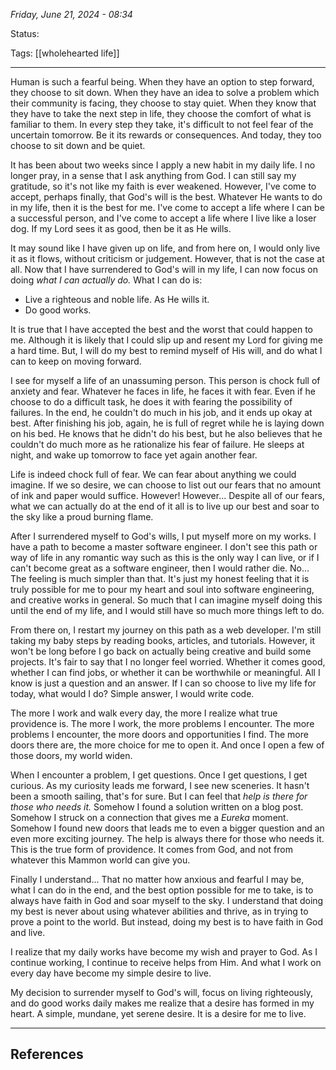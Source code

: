 
*Friday, June 21, 2024 - 08:34*

Status:

Tags: [[wholehearted life]]

---

Human is such a fearful being. When they have an option to step forward, they choose to sit down. When they have an idea to solve a problem which their community is facing, they choose to stay quiet. When they know that they have to take the next step in life, they choose the comfort of what is familiar to them. In every step they take, it's difficult to not feel fear of the uncertain tomorrow. Be it its rewards or consequences. And today, they too choose to sit down and be quiet.

It has been about two weeks since I apply a new habit in my daily life. I no longer pray, in a sense that I ask anything from God. I can still say my gratitude, so it's not like my faith is ever weakened. However, I've come to accept, perhaps finally, that God's will is the best. Whatever He wants to do in my life, then it is the best for me. I've come to accept a life where I can be a successful person, and I've come to accept a life where I live like a loser dog. If my Lord sees it as good, then be it as He wills.

It may sound like I have given up on life, and from here on, I would only live it as it flows, without criticism or judgement. However, that is not the case at all. Now that I have surrendered to God's will in my life, I can now focus on doing _what I can actually do._ What I can do is:

- Live a righteous and noble life. As He wills it.
- Do good works.

It is true that I have accepted the best and the worst that could happen to me. Although it is likely that I could slip up and resent my Lord for giving me a hard time. But, I will do my best to remind myself of His will, and do what I can to keep on moving forward.

I see for myself a life of an unassuming person. This person is chock full of anxiety and fear. Whatever he faces in life, he faces it with fear. Even if he choose to do a difficult task, he does it with fearing the possibility of failures. In the end, he couldn't do much in his job, and it ends up okay at best. After finishing his job, again, he is full of regret while he is laying down on his bed. He knows that he didn't do his best, but he also believes that he couldn't do much more as he rationalize his fear of failure. He sleeps at night, and wake up tomorrow to face yet again another fear.

Life is indeed chock full of fear. We can fear about anything we could imagine. If we so desire, we can choose to list out our fears that no amount of ink and paper would suffice. However! However... Despite all of our fears, what we can actually do at the end of it all is to live up our best and soar to the sky like a proud  burning flame.

After I surrendered myself to God's wills, I put myself more on my works. I have a path to become a master software engineer. I don't see this path or way of life in any romantic way such as this is the only way I can live, or if I can't become great as a software engineer, then I would rather die. No... The feeling is much simpler than that. It's just my honest feeling that it is truly possible for me to pour my heart and soul into software engineering, and creative works in general. So much that I can imagine myself doing this until the end of my life, and I would still have so much more things left to do.

From there on, I restart my journey on this path as a web developer. I'm still taking my baby steps by reading books, articles, and tutorials. However, it won't be long before I go back on actually being creative and build some projects. It's fair to say that I no longer feel worried. Whether it comes good, whether I can find jobs, or whether it can be worthwhile or meaningful. All I know is just a question and an answer. If I can so choose to live my life for today, what would I do? Simple answer, I would write code.

The more I work and walk every day, the more I realize what true providence is. The more I work, the more problems I encounter. The more problems I encounter, the more doors and opportunities I find. The more doors there are, the more choice for me to open it. And once I open a few of those doors, my world widen.

When I encounter a problem, I get questions. Once I get questions, I get curious. As my curiosity leads me forward, I see new sceneries. It hasn't been a smooth sailing, that's for sure. But I can feel that *help is there for those who needs it.* Somehow I found a solution written on a blog post. Somehow I struck on a connection that gives me a *Eureka* moment. Somehow I found new doors that leads me to even a bigger question and an even more exciting journey. The help is always there for those who needs it. This is the true form of providence. It comes from God, and not from whatever this Mammon world can give you.

Finally I understand... That no matter how anxious and fearful I may be, what I can do in the end, and the best option possible for me to take, is to always have faith in God and soar myself to the sky. I understand that doing my best is never about using whatever abilities and thrive, as in trying to prove a point to the world. But instead, doing my best is to have faith in God and live.

I realize that my daily works have become my wish and prayer to God. As I continue working, I continue to receive helps from Him. And what I work on every day have become my simple desire to live. 

My decision to surrender myself to God's will, focus on living righteously, and do good works daily makes me realize that a desire has formed in my heart. A simple, mundane, yet serene desire. It is a desire for me to live.

---
## References
